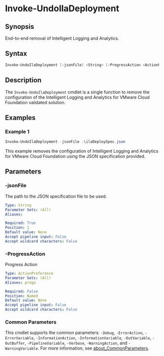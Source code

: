 # Invoke-UndoIlaDeployment

## Synopsis

End-to-end removal of Intelligent Logging and Analytics.

## Syntax

```powershell
Invoke-UndoIlaDeployment [-jsonFile] <String> [-ProgressAction <ActionPreference>] [<CommonParameters>]
```

## Description

The `Invoke-UndoIlaDeployment` cmdlet is a single function to remove the configuration of the Intelligent Logging
and Analytics for VMware Cloud Foundation validated solution.

## Examples

### Example 1

```powershell
Invoke-UndoIlaDeployment -jsonFile .\ilaDeploySpec.json
```

This example removes the configuration of Intelligent Logging and Analytics for VMware Cloud Foundation using the JSON specification provided.

## Parameters

### -jsonFile

The path to the JSON specification file to be used.

```yaml
Type: String
Parameter Sets: (All)
Aliases:

Required: True
Position: 1
Default value: None
Accept pipeline input: False
Accept wildcard characters: False
```

### -ProgressAction

Progress Action

```yaml
Type: ActionPreference
Parameter Sets: (All)
Aliases: proga

Required: False
Position: Named
Default value: None
Accept pipeline input: False
Accept wildcard characters: False
```

### Common Parameters

This cmdlet supports the common parameters: `-Debug`, `-ErrorAction`, `-ErrorVariable`, `-InformationAction`, `-InformationVariable`, `-OutVariable`, `-OutBuffer`, `-PipelineVariable`, `-Verbose`, `-WarningAction`, and `-WarningVariable`. For more information, see [about_CommonParameters](http://go.microsoft.com/fwlink/?LinkID=113216).

